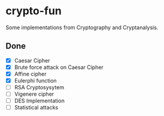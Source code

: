 # crypto-fun
Some implementations from Cryptography and Cryptanalysis.
## Done
- [x] Caesar Cipher
- [x] Brute force attack on Caesar Cipher
- [x] Affine cipher
- [x] Eulerphi function
- [ ] RSA Cryptosysytem
- [ ] Vigenere cipher
- [ ] DES Implementation
- [ ] Statistical attacks
